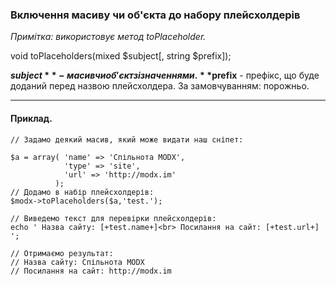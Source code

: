 ### Включення масиву чи об'єкта до набору плейсхолдерів

*Примітка: використовує метод toPlaceholder.*

void toPlaceholders(mixed $subject[, string $prefix]);

**$subject** - масив чи об'єкт зі значеннями.
**$prefix** - префікс, що буде доданий перед назвою плейсхолдера.
За замовчуванням: порожньо.

***

#### Приклад.

	// Задамо деякий масив, який може видати наш сніпет:
	
	$a = array( 'name' => 'Спільнота MODX', 
				'type' => 'site', 
				'url' => 'http://modx.im' 
			  ); 
	// Додамо в набір плейсхолдерів:
	$modx->toPlaceholders($a,'test.'); 
	
	// Виведемо текст для перевірки плейсхолдерів:
	echo ' Назва сайту: [+test.name+]<br> Посилання на сайт: [+test.url+] '; 
	
	// Отримаємо результат: 
	// Назва сайту: Спільнота MODX 
	// Посилання на сайт: http://modx.im

